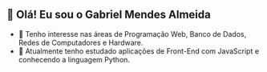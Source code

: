 ## 👋 Olá! Eu sou o Gabriel Mendes Almeida

- 👀 Tenho interesse nas áreas de Programação Web, Banco de Dados, Redes de Computadores e Hardware.
- 🌱 Atualmente tenho estudado aplicações de Front-End com JavaScript e conhecendo a linguagem Python.
